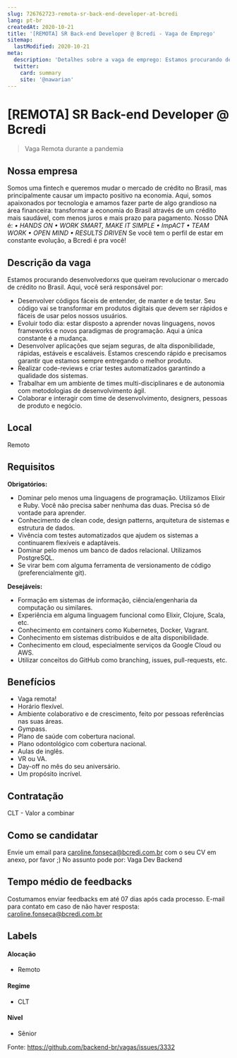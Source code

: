 ```yaml
---
slug: 726762723-remota-sr-back-end-developer-at-bcredi
lang: pt-br
createdAt: 2020-10-21
title: '[REMOTA] SR Back-end Developer @ Bcredi - Vaga de Emprego'
sitemap:
  lastModified: 2020-10-21
meta:
  description: 'Detalhes sobre a vaga de emprego: Estamos procurando desenvolvedorxs que queiram revolucionar o mercado de crédito no Brasil. Aqui, você será responsável por: - Desenvolver códigos fáceis de entender, de manter e de testar. Seu código vai se transformar em produtos digitais que devem ser rápidos e fáceis de usar pelos nossos usuários. - Evoluir todo dia: estar disposto a aprender novas linguagens, novos frameworks e novos paradigmas de programação. Aqui a única constante é a mudança. - Desenvolver aplicações que sejam seguras, de alta disponibilidade, rápidas, estáveis e escaláveis. Estamos crescendo rápido e precisamos garantir que estamos sempre entregando o melhor produto. - Realizar code-reviews e criar testes automatizados garantindo a qualidade dos sistemas. - Trabalhar em um ambiente de times multi-disciplinares e de autonomia com metodologias de desenvolvimento ágil. - Colaborar e interagir com time de desenvolvimento, designers, pessoas de produto e negócio.'
  twitter:
    card: summary
    site: '@nawarian'
---
```


# [REMOTA] SR Back-end Developer @ Bcredi

<!--
==================================================
Caso a vaga for remoto durante a pandemia informar no texto ""
==================================================
-->
<!-- 
==================================================
POR FAVOR, SÓ POSTE SE A VAGA FOR PARA BACK-END!

Não faça distinção de gênero no título da vaga.

Use: "Back-End Developer" ao invés de 
"Desenvolvedor Back-End" \o/

Exemplo: `[São Paulo] Back-End Developer @ NOME DA EMPRESA`
==================================================
-->
<!--
==================================================
Caso a vaga for remoto durante a pandemia deixar a linha abaixo
==================================================
-->
> Vaga Remota durante a pandemia

## Nossa empresa
Somos uma fintech e queremos mudar o mercado de crédito no Brasil, mas principalmente causar um impacto positivo na economia.
Aqui, somos apaixonados por tecnologia e amamos fazer parte de algo grandioso na área financeira: transformar a economia do Brasil através de um crédito mais saudável, com menos juros e mais prazo para pagamento.
Nosso DNA é:
_• HANDS ON 
• WORK SMART, MAKE IT SIMPLE 
• ImpACT
• TEAM WORK 
• OPEN MIND 
• RESULTS DRIVEN_
Se você tem o perfil de estar em constante evolução, a Bcredi é pra você!

## Descrição da vaga
Estamos procurando desenvolvedorxs que queiram revolucionar o mercado de crédito no Brasil. Aqui, você será responsável por: 
- Desenvolver códigos fáceis de entender, de manter e de testar. Seu código vai se transformar em produtos digitais que devem ser rápidos e fáceis de usar pelos nossos usuários.
- Evoluir todo dia: estar disposto a aprender novas linguagens, novos frameworks e novos paradigmas de programação. Aqui a única constante é a mudança.
- Desenvolver aplicações que sejam seguras, de alta disponibilidade, rápidas, estáveis e escaláveis. Estamos crescendo rápido e precisamos garantir que estamos sempre entregando o melhor produto.
- Realizar code-reviews e criar testes automatizados garantindo a qualidade dos sistemas.
- Trabalhar em um ambiente de times multi-disciplinares e de autonomia com metodologias de desenvolvimento ágil.
- Colaborar e interagir com time de desenvolvimento, designers, pessoas de produto e negócio.

## Local

Remoto

## Requisitos

**Obrigatórios:**
- Dominar pelo menos uma linguagens de programação. Utilizamos Elixir e Ruby. Você não precisa saber nenhuma das duas. Precisa só de vontade para aprender. 
- Conhecimento de clean code, design patterns, arquitetura de sistemas e estrutura de dados.
- Vivência com testes automatizados que ajudem os sistemas a continuarem flexíveis e adaptáveis.
- Dominar pelo menos um banco de dados relacional. Utilizamos PostgreSQL.
- Se virar bem com alguma ferramenta de versionamento de código (preferencialmente git).

**Desejáveis:**
- Formação em sistemas de informação, ciência/engenharia da computação ou similares.
- Experiência em alguma linguagem funcional como Elixir, Clojure, Scala, etc.
- Conhecimento em containers como Kubernetes, Docker, Vagrant.
- Conhecimento em sistemas distribuídos e de alta disponibilidade.
- Conhecimento em cloud, especialmente serviços da Google Cloud ou AWS.
- Utilizar conceitos do GitHub como branching, issues, pull-requests, etc.

## Benefícios

- Vaga remota!
- Horário flexível.
- Ambiente colaborativo e de crescimento, feito por pessoas referências nas suas áreas.
- Gympass.
- Plano de saúde com cobertura nacional.
- Plano odontológico com cobertura nacional.
- Aulas de inglês.
- VR ou VA.
- Day-off no mês do seu aniversário.
- Um propósito incrível.

## Contratação

CLT - Valor a combinar 

## Como se candidatar

Envie um email para caroline.fonseca@bcredi.com.br com o seu CV em anexo, por favor ;) No assunto pode por: Vaga Dev Backend 

## Tempo médio de feedbacks

Costumamos enviar feedbacks em até 07 dias após cada processo.
E-mail para contato em caso de não haver resposta: caroline.fonseca@bcredi.com.br

## Labels
<!-- retire os labels que não fazem sentido à vaga -->

#### Alocação
- Remoto

#### Regime
- CLT

#### Nível
- Sênior





Fonte: https://github.com/backend-br/vagas/issues/3332